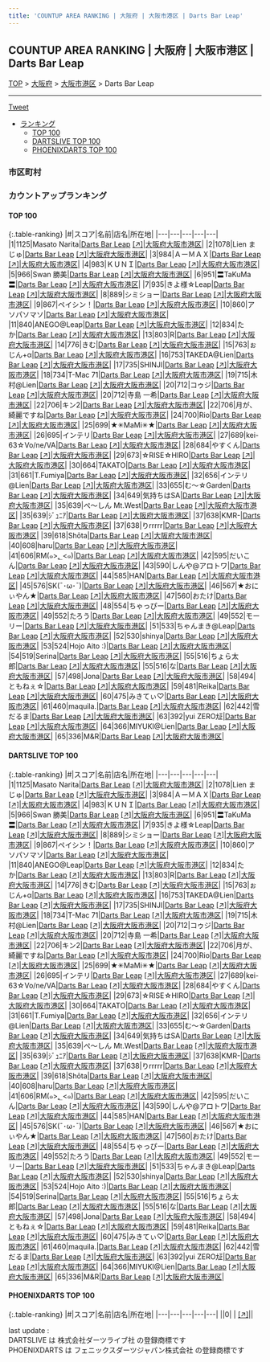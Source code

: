 ```yaml
---
title: 'COUNTUP AREA RANKING | 大阪府 | 大阪市港区 | Darts Bar Leap'
---
```

## COUNTUP AREA RANKING | 大阪府 | 大阪市港区 | Darts Bar Leap

[TOP](/darts/rank/) > [大阪府](/darts/rank/大阪府/) > [大阪市港区](/darts/rank/大阪府/大阪市港区/) > Darts Bar Leap

___

<a href="https://twitter.com/share?ref_src=twsrc%5Etfw" data-text="COUNTUP AREA RANKING | 大阪府大阪市港区Darts Bar Leap" class="twitter-share-button" data-hashtags="DARTSLIVE,PHOENIXDARTS,darts,ダーツ" data-show-count="false">Tweet</a>

* [ランキング](#カウントアップランキング)
    * [TOP 100](#top-100)
    * [DARTSLIVE TOP 100](#dartslive-top-100)
    * [PHOENIXDARTS TOP 100](#phoenixdarts-top-100)

### 市区町村

<ul>

</ul>

### カウントアップランキング

#### TOP 100



{:.table-ranking}
|#|スコア|名前|店名|所在地|
|---|---|---|---|---|
|1|1125|<span class="rank-name-dl">Masato Narita</span>|<a href="/darts/rank/shops/c7ba8493d521df830d9b047a20a7ba1e.html">Darts Bar Leap</a> <a href="https://search.dartslive.com/jp/shop/c7ba8493d521df830d9b047a20a7ba1e">[↗]</a>|<a href="/darts/rank/大阪府/大阪市港区">大阪府大阪市港区</a>|
|2|1078|<span class="rank-name-dl">Lien まじゅ</span>|<a href="/darts/rank/shops/c7ba8493d521df830d9b047a20a7ba1e.html">Darts Bar Leap</a> <a href="https://search.dartslive.com/jp/shop/c7ba8493d521df830d9b047a20a7ba1e">[↗]</a>|<a href="/darts/rank/大阪府/大阪市港区">大阪府大阪市港区</a>|
|3|984|<span class="rank-name-dl">ＡーＭＡＸ</span>|<a href="/darts/rank/shops/c7ba8493d521df830d9b047a20a7ba1e.html">Darts Bar Leap</a> <a href="https://search.dartslive.com/jp/shop/c7ba8493d521df830d9b047a20a7ba1e">[↗]</a>|<a href="/darts/rank/大阪府/大阪市港区">大阪府大阪市港区</a>|
|4|983|<span class="rank-name-dl">ＫＵＮＩ</span>|<a href="/darts/rank/shops/c7ba8493d521df830d9b047a20a7ba1e.html">Darts Bar Leap</a> <a href="https://search.dartslive.com/jp/shop/c7ba8493d521df830d9b047a20a7ba1e">[↗]</a>|<a href="/darts/rank/大阪府/大阪市港区">大阪府大阪市港区</a>|
|5|966|<span class="rank-name-dl">Swan 勝美</span>|<a href="/darts/rank/shops/c7ba8493d521df830d9b047a20a7ba1e.html">Darts Bar Leap</a> <a href="https://search.dartslive.com/jp/shop/c7ba8493d521df830d9b047a20a7ba1e">[↗]</a>|<a href="/darts/rank/大阪府/大阪市港区">大阪府大阪市港区</a>|
|6|951|<span class="rank-name-dl">〓TaKuMa〓</span>|<a href="/darts/rank/shops/c7ba8493d521df830d9b047a20a7ba1e.html">Darts Bar Leap</a> <a href="https://search.dartslive.com/jp/shop/c7ba8493d521df830d9b047a20a7ba1e">[↗]</a>|<a href="/darts/rank/大阪府/大阪市港区">大阪府大阪市港区</a>|
|7|935|<span class="rank-name-dl">きよ様☆Leap</span>|<a href="/darts/rank/shops/c7ba8493d521df830d9b047a20a7ba1e.html">Darts Bar Leap</a> <a href="https://search.dartslive.com/jp/shop/c7ba8493d521df830d9b047a20a7ba1e">[↗]</a>|<a href="/darts/rank/大阪府/大阪市港区">大阪府大阪市港区</a>|
|8|889|<span class="rank-name-dl">シミショー</span>|<a href="/darts/rank/shops/c7ba8493d521df830d9b047a20a7ba1e.html">Darts Bar Leap</a> <a href="https://search.dartslive.com/jp/shop/c7ba8493d521df830d9b047a20a7ba1e">[↗]</a>|<a href="/darts/rank/大阪府/大阪市港区">大阪府大阪市港区</a>|
|9|867|<span class="rank-name-dl">ペイシン！</span>|<a href="/darts/rank/shops/c7ba8493d521df830d9b047a20a7ba1e.html">Darts Bar Leap</a> <a href="https://search.dartslive.com/jp/shop/c7ba8493d521df830d9b047a20a7ba1e">[↗]</a>|<a href="/darts/rank/大阪府/大阪市港区">大阪府大阪市港区</a>|
|10|860|<span class="rank-name-dl">アソパソマソ</span>|<a href="/darts/rank/shops/c7ba8493d521df830d9b047a20a7ba1e.html">Darts Bar Leap</a> <a href="https://search.dartslive.com/jp/shop/c7ba8493d521df830d9b047a20a7ba1e">[↗]</a>|<a href="/darts/rank/大阪府/大阪市港区">大阪府大阪市港区</a>|
|11|840|<span class="rank-name-dl">ANEGO@Leap</span>|<a href="/darts/rank/shops/c7ba8493d521df830d9b047a20a7ba1e.html">Darts Bar Leap</a> <a href="https://search.dartslive.com/jp/shop/c7ba8493d521df830d9b047a20a7ba1e">[↗]</a>|<a href="/darts/rank/大阪府/大阪市港区">大阪府大阪市港区</a>|
|12|834|<span class="rank-name-dl">たか</span>|<a href="/darts/rank/shops/c7ba8493d521df830d9b047a20a7ba1e.html">Darts Bar Leap</a> <a href="https://search.dartslive.com/jp/shop/c7ba8493d521df830d9b047a20a7ba1e">[↗]</a>|<a href="/darts/rank/大阪府/大阪市港区">大阪府大阪市港区</a>|
|13|803|<span class="rank-name-dl">R</span>|<a href="/darts/rank/shops/c7ba8493d521df830d9b047a20a7ba1e.html">Darts Bar Leap</a> <a href="https://search.dartslive.com/jp/shop/c7ba8493d521df830d9b047a20a7ba1e">[↗]</a>|<a href="/darts/rank/大阪府/大阪市港区">大阪府大阪市港区</a>|
|14|776|<span class="rank-name-dl">きむ</span>|<a href="/darts/rank/shops/c7ba8493d521df830d9b047a20a7ba1e.html">Darts Bar Leap</a> <a href="https://search.dartslive.com/jp/shop/c7ba8493d521df830d9b047a20a7ba1e">[↗]</a>|<a href="/darts/rank/大阪府/大阪市港区">大阪府大阪市港区</a>|
|15|763|<span class="rank-name-dl">ぉじん+α</span>|<a href="/darts/rank/shops/c7ba8493d521df830d9b047a20a7ba1e.html">Darts Bar Leap</a> <a href="https://search.dartslive.com/jp/shop/c7ba8493d521df830d9b047a20a7ba1e">[↗]</a>|<a href="/darts/rank/大阪府/大阪市港区">大阪府大阪市港区</a>|
|16|753|<span class="rank-name-dl">TAKEDA@Lien</span>|<a href="/darts/rank/shops/c7ba8493d521df830d9b047a20a7ba1e.html">Darts Bar Leap</a> <a href="https://search.dartslive.com/jp/shop/c7ba8493d521df830d9b047a20a7ba1e">[↗]</a>|<a href="/darts/rank/大阪府/大阪市港区">大阪府大阪市港区</a>|
|17|735|<span class="rank-name-dl">SHINJI</span>|<a href="/darts/rank/shops/c7ba8493d521df830d9b047a20a7ba1e.html">Darts Bar Leap</a> <a href="https://search.dartslive.com/jp/shop/c7ba8493d521df830d9b047a20a7ba1e">[↗]</a>|<a href="/darts/rank/大阪府/大阪市港区">大阪府大阪市港区</a>|
|18|734|<span class="rank-name-dl">T-Mac 71</span>|<a href="/darts/rank/shops/c7ba8493d521df830d9b047a20a7ba1e.html">Darts Bar Leap</a> <a href="https://search.dartslive.com/jp/shop/c7ba8493d521df830d9b047a20a7ba1e">[↗]</a>|<a href="/darts/rank/大阪府/大阪市港区">大阪府大阪市港区</a>|
|19|715|<span class="rank-name-dl">木村@Lien</span>|<a href="/darts/rank/shops/c7ba8493d521df830d9b047a20a7ba1e.html">Darts Bar Leap</a> <a href="https://search.dartslive.com/jp/shop/c7ba8493d521df830d9b047a20a7ba1e">[↗]</a>|<a href="/darts/rank/大阪府/大阪市港区">大阪府大阪市港区</a>|
|20|712|<span class="rank-name-dl">コゥジ</span>|<a href="/darts/rank/shops/c7ba8493d521df830d9b047a20a7ba1e.html">Darts Bar Leap</a> <a href="https://search.dartslive.com/jp/shop/c7ba8493d521df830d9b047a20a7ba1e">[↗]</a>|<a href="/darts/rank/大阪府/大阪市港区">大阪府大阪市港区</a>|
|20|712|<span class="rank-name-dl">寺島 一希</span>|<a href="/darts/rank/shops/c7ba8493d521df830d9b047a20a7ba1e.html">Darts Bar Leap</a> <a href="https://search.dartslive.com/jp/shop/c7ba8493d521df830d9b047a20a7ba1e">[↗]</a>|<a href="/darts/rank/大阪府/大阪市港区">大阪府大阪市港区</a>|
|22|706|<span class="rank-name-dl">キン2</span>|<a href="/darts/rank/shops/c7ba8493d521df830d9b047a20a7ba1e.html">Darts Bar Leap</a> <a href="https://search.dartslive.com/jp/shop/c7ba8493d521df830d9b047a20a7ba1e">[↗]</a>|<a href="/darts/rank/大阪府/大阪市港区">大阪府大阪市港区</a>|
|22|706|<span class="rank-name-dl">月が、綺麗ですね</span>|<a href="/darts/rank/shops/c7ba8493d521df830d9b047a20a7ba1e.html">Darts Bar Leap</a> <a href="https://search.dartslive.com/jp/shop/c7ba8493d521df830d9b047a20a7ba1e">[↗]</a>|<a href="/darts/rank/大阪府/大阪市港区">大阪府大阪市港区</a>|
|24|700|<span class="rank-name-dl">Rio</span>|<a href="/darts/rank/shops/c7ba8493d521df830d9b047a20a7ba1e.html">Darts Bar Leap</a> <a href="https://search.dartslive.com/jp/shop/c7ba8493d521df830d9b047a20a7ba1e">[↗]</a>|<a href="/darts/rank/大阪府/大阪市港区">大阪府大阪市港区</a>|
|25|699|<span class="rank-name-dl">★✳︎MaMi✳︎★</span>|<a href="/darts/rank/shops/c7ba8493d521df830d9b047a20a7ba1e.html">Darts Bar Leap</a> <a href="https://search.dartslive.com/jp/shop/c7ba8493d521df830d9b047a20a7ba1e">[↗]</a>|<a href="/darts/rank/大阪府/大阪市港区">大阪府大阪市港区</a>|
|26|695|<span class="rank-name-dl">インテリ</span>|<a href="/darts/rank/shops/c7ba8493d521df830d9b047a20a7ba1e.html">Darts Bar Leap</a> <a href="https://search.dartslive.com/jp/shop/c7ba8493d521df830d9b047a20a7ba1e">[↗]</a>|<a href="/darts/rank/大阪府/大阪市港区">大阪府大阪市港区</a>|
|27|689|<span class="rank-name-dl">kei-63☆Vo/ne/VA</span>|<a href="/darts/rank/shops/c7ba8493d521df830d9b047a20a7ba1e.html">Darts Bar Leap</a> <a href="https://search.dartslive.com/jp/shop/c7ba8493d521df830d9b047a20a7ba1e">[↗]</a>|<a href="/darts/rank/大阪府/大阪市港区">大阪府大阪市港区</a>|
|28|684|<span class="rank-name-dl">やすくん</span>|<a href="/darts/rank/shops/c7ba8493d521df830d9b047a20a7ba1e.html">Darts Bar Leap</a> <a href="https://search.dartslive.com/jp/shop/c7ba8493d521df830d9b047a20a7ba1e">[↗]</a>|<a href="/darts/rank/大阪府/大阪市港区">大阪府大阪市港区</a>|
|29|673|<span class="rank-name-dl">☆RISE☆HIRO</span>|<a href="/darts/rank/shops/c7ba8493d521df830d9b047a20a7ba1e.html">Darts Bar Leap</a> <a href="https://search.dartslive.com/jp/shop/c7ba8493d521df830d9b047a20a7ba1e">[↗]</a>|<a href="/darts/rank/大阪府/大阪市港区">大阪府大阪市港区</a>|
|30|664|<span class="rank-name-dl">TAKATO</span>|<a href="/darts/rank/shops/c7ba8493d521df830d9b047a20a7ba1e.html">Darts Bar Leap</a> <a href="https://search.dartslive.com/jp/shop/c7ba8493d521df830d9b047a20a7ba1e">[↗]</a>|<a href="/darts/rank/大阪府/大阪市港区">大阪府大阪市港区</a>|
|31|661|<span class="rank-name-dl">T.Fumiya</span>|<a href="/darts/rank/shops/c7ba8493d521df830d9b047a20a7ba1e.html">Darts Bar Leap</a> <a href="https://search.dartslive.com/jp/shop/c7ba8493d521df830d9b047a20a7ba1e">[↗]</a>|<a href="/darts/rank/大阪府/大阪市港区">大阪府大阪市港区</a>|
|32|656|<span class="rank-name-dl">インテリ@Lien</span>|<a href="/darts/rank/shops/c7ba8493d521df830d9b047a20a7ba1e.html">Darts Bar Leap</a> <a href="https://search.dartslive.com/jp/shop/c7ba8493d521df830d9b047a20a7ba1e">[↗]</a>|<a href="/darts/rank/大阪府/大阪市港区">大阪府大阪市港区</a>|
|33|655|<span class="rank-name-dl">む〜☆Garden</span>|<a href="/darts/rank/shops/c7ba8493d521df830d9b047a20a7ba1e.html">Darts Bar Leap</a> <a href="https://search.dartslive.com/jp/shop/c7ba8493d521df830d9b047a20a7ba1e">[↗]</a>|<a href="/darts/rank/大阪府/大阪市港区">大阪府大阪市港区</a>|
|34|649|<span class="rank-name-dl">気持ちはSA</span>|<a href="/darts/rank/shops/c7ba8493d521df830d9b047a20a7ba1e.html">Darts Bar Leap</a> <a href="https://search.dartslive.com/jp/shop/c7ba8493d521df830d9b047a20a7ba1e">[↗]</a>|<a href="/darts/rank/大阪府/大阪市港区">大阪府大阪市港区</a>|
|35|639|<span class="rank-name-dl">ぺ～しん Mt.West</span>|<a href="/darts/rank/shops/c7ba8493d521df830d9b047a20a7ba1e.html">Darts Bar Leap</a> <a href="https://search.dartslive.com/jp/shop/c7ba8493d521df830d9b047a20a7ba1e">[↗]</a>|<a href="/darts/rank/大阪府/大阪市港区">大阪府大阪市港区</a>|
|35|639|<span class="rank-name-dl">ｼﾞｭﾆｱ</span>|<a href="/darts/rank/shops/c7ba8493d521df830d9b047a20a7ba1e.html">Darts Bar Leap</a> <a href="https://search.dartslive.com/jp/shop/c7ba8493d521df830d9b047a20a7ba1e">[↗]</a>|<a href="/darts/rank/大阪府/大阪市港区">大阪府大阪市港区</a>|
|37|638|<span class="rank-name-dl">KMR-</span>|<a href="/darts/rank/shops/c7ba8493d521df830d9b047a20a7ba1e.html">Darts Bar Leap</a> <a href="https://search.dartslive.com/jp/shop/c7ba8493d521df830d9b047a20a7ba1e">[↗]</a>|<a href="/darts/rank/大阪府/大阪市港区">大阪府大阪市港区</a>|
|37|638|<span class="rank-name-dl">りrrrrr</span>|<a href="/darts/rank/shops/c7ba8493d521df830d9b047a20a7ba1e.html">Darts Bar Leap</a> <a href="https://search.dartslive.com/jp/shop/c7ba8493d521df830d9b047a20a7ba1e">[↗]</a>|<a href="/darts/rank/大阪府/大阪市港区">大阪府大阪市港区</a>|
|39|618|<span class="rank-name-dl">Shōta</span>|<a href="/darts/rank/shops/c7ba8493d521df830d9b047a20a7ba1e.html">Darts Bar Leap</a> <a href="https://search.dartslive.com/jp/shop/c7ba8493d521df830d9b047a20a7ba1e">[↗]</a>|<a href="/darts/rank/大阪府/大阪市港区">大阪府大阪市港区</a>|
|40|608|<span class="rank-name-dl">haru</span>|<a href="/darts/rank/shops/c7ba8493d521df830d9b047a20a7ba1e.html">Darts Bar Leap</a> <a href="https://search.dartslive.com/jp/shop/c7ba8493d521df830d9b047a20a7ba1e">[↗]</a>|<a href="/darts/rank/大阪府/大阪市港区">大阪府大阪市港区</a>|
|41|606|<span class="rank-name-dl">RM(๑&gt;؂&lt;๑)</span>|<a href="/darts/rank/shops/c7ba8493d521df830d9b047a20a7ba1e.html">Darts Bar Leap</a> <a href="https://search.dartslive.com/jp/shop/c7ba8493d521df830d9b047a20a7ba1e">[↗]</a>|<a href="/darts/rank/大阪府/大阪市港区">大阪府大阪市港区</a>|
|42|595|<span class="rank-name-dl">だいこん</span>|<a href="/darts/rank/shops/c7ba8493d521df830d9b047a20a7ba1e.html">Darts Bar Leap</a> <a href="https://search.dartslive.com/jp/shop/c7ba8493d521df830d9b047a20a7ba1e">[↗]</a>|<a href="/darts/rank/大阪府/大阪市港区">大阪府大阪市港区</a>|
|43|590|<span class="rank-name-dl">しんや@アロトワ</span>|<a href="/darts/rank/shops/c7ba8493d521df830d9b047a20a7ba1e.html">Darts Bar Leap</a> <a href="https://search.dartslive.com/jp/shop/c7ba8493d521df830d9b047a20a7ba1e">[↗]</a>|<a href="/darts/rank/大阪府/大阪市港区">大阪府大阪市港区</a>|
|44|585|<span class="rank-name-dl">HAN</span>|<a href="/darts/rank/shops/c7ba8493d521df830d9b047a20a7ba1e.html">Darts Bar Leap</a> <a href="https://search.dartslive.com/jp/shop/c7ba8493d521df830d9b047a20a7ba1e">[↗]</a>|<a href="/darts/rank/大阪府/大阪市港区">大阪府大阪市港区</a>|
|45|576|<span class="rank-name-dl">SK(¯･ω･¯)</span>|<a href="/darts/rank/shops/c7ba8493d521df830d9b047a20a7ba1e.html">Darts Bar Leap</a> <a href="https://search.dartslive.com/jp/shop/c7ba8493d521df830d9b047a20a7ba1e">[↗]</a>|<a href="/darts/rank/大阪府/大阪市港区">大阪府大阪市港区</a>|
|46|567|<span class="rank-name-dl">★おにぃやん★</span>|<a href="/darts/rank/shops/c7ba8493d521df830d9b047a20a7ba1e.html">Darts Bar Leap</a> <a href="https://search.dartslive.com/jp/shop/c7ba8493d521df830d9b047a20a7ba1e">[↗]</a>|<a href="/darts/rank/大阪府/大阪市港区">大阪府大阪市港区</a>|
|47|560|<span class="rank-name-dl">おたけ</span>|<a href="/darts/rank/shops/c7ba8493d521df830d9b047a20a7ba1e.html">Darts Bar Leap</a> <a href="https://search.dartslive.com/jp/shop/c7ba8493d521df830d9b047a20a7ba1e">[↗]</a>|<a href="/darts/rank/大阪府/大阪市港区">大阪府大阪市港区</a>|
|48|554|<span class="rank-name-dl">ちゃっぴー</span>|<a href="/darts/rank/shops/c7ba8493d521df830d9b047a20a7ba1e.html">Darts Bar Leap</a> <a href="https://search.dartslive.com/jp/shop/c7ba8493d521df830d9b047a20a7ba1e">[↗]</a>|<a href="/darts/rank/大阪府/大阪市港区">大阪府大阪市港区</a>|
|49|552|<span class="rank-name-dl">たろう</span>|<a href="/darts/rank/shops/c7ba8493d521df830d9b047a20a7ba1e.html">Darts Bar Leap</a> <a href="https://search.dartslive.com/jp/shop/c7ba8493d521df830d9b047a20a7ba1e">[↗]</a>|<a href="/darts/rank/大阪府/大阪市港区">大阪府大阪市港区</a>|
|49|552|<span class="rank-name-dl">モーリー</span>|<a href="/darts/rank/shops/c7ba8493d521df830d9b047a20a7ba1e.html">Darts Bar Leap</a> <a href="https://search.dartslive.com/jp/shop/c7ba8493d521df830d9b047a20a7ba1e">[↗]</a>|<a href="/darts/rank/大阪府/大阪市港区">大阪府大阪市港区</a>|
|51|533|<span class="rank-name-dl">ちゃんまき@Leap</span>|<a href="/darts/rank/shops/c7ba8493d521df830d9b047a20a7ba1e.html">Darts Bar Leap</a> <a href="https://search.dartslive.com/jp/shop/c7ba8493d521df830d9b047a20a7ba1e">[↗]</a>|<a href="/darts/rank/大阪府/大阪市港区">大阪府大阪市港区</a>|
|52|530|<span class="rank-name-dl">shinya</span>|<a href="/darts/rank/shops/c7ba8493d521df830d9b047a20a7ba1e.html">Darts Bar Leap</a> <a href="https://search.dartslive.com/jp/shop/c7ba8493d521df830d9b047a20a7ba1e">[↗]</a>|<a href="/darts/rank/大阪府/大阪市港区">大阪府大阪市港区</a>|
|53|524|<span class="rank-name-dl">Hojo Aito :)</span>|<a href="/darts/rank/shops/c7ba8493d521df830d9b047a20a7ba1e.html">Darts Bar Leap</a> <a href="https://search.dartslive.com/jp/shop/c7ba8493d521df830d9b047a20a7ba1e">[↗]</a>|<a href="/darts/rank/大阪府/大阪市港区">大阪府大阪市港区</a>|
|54|519|<span class="rank-name-dl">Serina</span>|<a href="/darts/rank/shops/c7ba8493d521df830d9b047a20a7ba1e.html">Darts Bar Leap</a> <a href="https://search.dartslive.com/jp/shop/c7ba8493d521df830d9b047a20a7ba1e">[↗]</a>|<a href="/darts/rank/大阪府/大阪市港区">大阪府大阪市港区</a>|
|55|516|<span class="rank-name-dl">ちょら太郎</span>|<a href="/darts/rank/shops/c7ba8493d521df830d9b047a20a7ba1e.html">Darts Bar Leap</a> <a href="https://search.dartslive.com/jp/shop/c7ba8493d521df830d9b047a20a7ba1e">[↗]</a>|<a href="/darts/rank/大阪府/大阪市港区">大阪府大阪市港区</a>|
|55|516|<span class="rank-name-dl">な</span>|<a href="/darts/rank/shops/c7ba8493d521df830d9b047a20a7ba1e.html">Darts Bar Leap</a> <a href="https://search.dartslive.com/jp/shop/c7ba8493d521df830d9b047a20a7ba1e">[↗]</a>|<a href="/darts/rank/大阪府/大阪市港区">大阪府大阪市港区</a>|
|57|498|<span class="rank-name-dl">Jona</span>|<a href="/darts/rank/shops/c7ba8493d521df830d9b047a20a7ba1e.html">Darts Bar Leap</a> <a href="https://search.dartslive.com/jp/shop/c7ba8493d521df830d9b047a20a7ba1e">[↗]</a>|<a href="/darts/rank/大阪府/大阪市港区">大阪府大阪市港区</a>|
|58|494|<span class="rank-name-dl">ともねぇ☆</span>|<a href="/darts/rank/shops/c7ba8493d521df830d9b047a20a7ba1e.html">Darts Bar Leap</a> <a href="https://search.dartslive.com/jp/shop/c7ba8493d521df830d9b047a20a7ba1e">[↗]</a>|<a href="/darts/rank/大阪府/大阪市港区">大阪府大阪市港区</a>|
|59|481|<span class="rank-name-dl">Reika</span>|<a href="/darts/rank/shops/c7ba8493d521df830d9b047a20a7ba1e.html">Darts Bar Leap</a> <a href="https://search.dartslive.com/jp/shop/c7ba8493d521df830d9b047a20a7ba1e">[↗]</a>|<a href="/darts/rank/大阪府/大阪市港区">大阪府大阪市港区</a>|
|60|475|<span class="rank-name-dl">みきてぃ♡</span>|<a href="/darts/rank/shops/c7ba8493d521df830d9b047a20a7ba1e.html">Darts Bar Leap</a> <a href="https://search.dartslive.com/jp/shop/c7ba8493d521df830d9b047a20a7ba1e">[↗]</a>|<a href="/darts/rank/大阪府/大阪市港区">大阪府大阪市港区</a>|
|61|460|<span class="rank-name-dl">maquila.</span>|<a href="/darts/rank/shops/c7ba8493d521df830d9b047a20a7ba1e.html">Darts Bar Leap</a> <a href="https://search.dartslive.com/jp/shop/c7ba8493d521df830d9b047a20a7ba1e">[↗]</a>|<a href="/darts/rank/大阪府/大阪市港区">大阪府大阪市港区</a>|
|62|442|<span class="rank-name-dl">雪だるま</span>|<a href="/darts/rank/shops/c7ba8493d521df830d9b047a20a7ba1e.html">Darts Bar Leap</a> <a href="https://search.dartslive.com/jp/shop/c7ba8493d521df830d9b047a20a7ba1e">[↗]</a>|<a href="/darts/rank/大阪府/大阪市港区">大阪府大阪市港区</a>|
|63|392|<span class="rank-name-dl">yui ZERO㍽</span>|<a href="/darts/rank/shops/c7ba8493d521df830d9b047a20a7ba1e.html">Darts Bar Leap</a> <a href="https://search.dartslive.com/jp/shop/c7ba8493d521df830d9b047a20a7ba1e">[↗]</a>|<a href="/darts/rank/大阪府/大阪市港区">大阪府大阪市港区</a>|
|64|366|<span class="rank-name-dl">MIYUKI@Lien</span>|<a href="/darts/rank/shops/c7ba8493d521df830d9b047a20a7ba1e.html">Darts Bar Leap</a> <a href="https://search.dartslive.com/jp/shop/c7ba8493d521df830d9b047a20a7ba1e">[↗]</a>|<a href="/darts/rank/大阪府/大阪市港区">大阪府大阪市港区</a>|
|65|336|<span class="rank-name-dl">M&amp;R</span>|<a href="/darts/rank/shops/c7ba8493d521df830d9b047a20a7ba1e.html">Darts Bar Leap</a> <a href="https://search.dartslive.com/jp/shop/c7ba8493d521df830d9b047a20a7ba1e">[↗]</a>|<a href="/darts/rank/大阪府/大阪市港区">大阪府大阪市港区</a>|


#### DARTSLIVE TOP 100



{:.table-ranking}
|#|スコア|名前|店名|所在地|
|---|---|---|---|---|
|1|1125|<span class="rank-name-dl">Masato Narita</span>|<a href="/darts/rank/shops/c7ba8493d521df830d9b047a20a7ba1e.html">Darts Bar Leap</a> <a href="https://search.dartslive.com/jp/shop/c7ba8493d521df830d9b047a20a7ba1e">[↗]</a>|<a href="/darts/rank/大阪府/大阪市港区">大阪府大阪市港区</a>|
|2|1078|<span class="rank-name-dl">Lien まじゅ</span>|<a href="/darts/rank/shops/c7ba8493d521df830d9b047a20a7ba1e.html">Darts Bar Leap</a> <a href="https://search.dartslive.com/jp/shop/c7ba8493d521df830d9b047a20a7ba1e">[↗]</a>|<a href="/darts/rank/大阪府/大阪市港区">大阪府大阪市港区</a>|
|3|984|<span class="rank-name-dl">ＡーＭＡＸ</span>|<a href="/darts/rank/shops/c7ba8493d521df830d9b047a20a7ba1e.html">Darts Bar Leap</a> <a href="https://search.dartslive.com/jp/shop/c7ba8493d521df830d9b047a20a7ba1e">[↗]</a>|<a href="/darts/rank/大阪府/大阪市港区">大阪府大阪市港区</a>|
|4|983|<span class="rank-name-dl">ＫＵＮＩ</span>|<a href="/darts/rank/shops/c7ba8493d521df830d9b047a20a7ba1e.html">Darts Bar Leap</a> <a href="https://search.dartslive.com/jp/shop/c7ba8493d521df830d9b047a20a7ba1e">[↗]</a>|<a href="/darts/rank/大阪府/大阪市港区">大阪府大阪市港区</a>|
|5|966|<span class="rank-name-dl">Swan 勝美</span>|<a href="/darts/rank/shops/c7ba8493d521df830d9b047a20a7ba1e.html">Darts Bar Leap</a> <a href="https://search.dartslive.com/jp/shop/c7ba8493d521df830d9b047a20a7ba1e">[↗]</a>|<a href="/darts/rank/大阪府/大阪市港区">大阪府大阪市港区</a>|
|6|951|<span class="rank-name-dl">〓TaKuMa〓</span>|<a href="/darts/rank/shops/c7ba8493d521df830d9b047a20a7ba1e.html">Darts Bar Leap</a> <a href="https://search.dartslive.com/jp/shop/c7ba8493d521df830d9b047a20a7ba1e">[↗]</a>|<a href="/darts/rank/大阪府/大阪市港区">大阪府大阪市港区</a>|
|7|935|<span class="rank-name-dl">きよ様☆Leap</span>|<a href="/darts/rank/shops/c7ba8493d521df830d9b047a20a7ba1e.html">Darts Bar Leap</a> <a href="https://search.dartslive.com/jp/shop/c7ba8493d521df830d9b047a20a7ba1e">[↗]</a>|<a href="/darts/rank/大阪府/大阪市港区">大阪府大阪市港区</a>|
|8|889|<span class="rank-name-dl">シミショー</span>|<a href="/darts/rank/shops/c7ba8493d521df830d9b047a20a7ba1e.html">Darts Bar Leap</a> <a href="https://search.dartslive.com/jp/shop/c7ba8493d521df830d9b047a20a7ba1e">[↗]</a>|<a href="/darts/rank/大阪府/大阪市港区">大阪府大阪市港区</a>|
|9|867|<span class="rank-name-dl">ペイシン！</span>|<a href="/darts/rank/shops/c7ba8493d521df830d9b047a20a7ba1e.html">Darts Bar Leap</a> <a href="https://search.dartslive.com/jp/shop/c7ba8493d521df830d9b047a20a7ba1e">[↗]</a>|<a href="/darts/rank/大阪府/大阪市港区">大阪府大阪市港区</a>|
|10|860|<span class="rank-name-dl">アソパソマソ</span>|<a href="/darts/rank/shops/c7ba8493d521df830d9b047a20a7ba1e.html">Darts Bar Leap</a> <a href="https://search.dartslive.com/jp/shop/c7ba8493d521df830d9b047a20a7ba1e">[↗]</a>|<a href="/darts/rank/大阪府/大阪市港区">大阪府大阪市港区</a>|
|11|840|<span class="rank-name-dl">ANEGO@Leap</span>|<a href="/darts/rank/shops/c7ba8493d521df830d9b047a20a7ba1e.html">Darts Bar Leap</a> <a href="https://search.dartslive.com/jp/shop/c7ba8493d521df830d9b047a20a7ba1e">[↗]</a>|<a href="/darts/rank/大阪府/大阪市港区">大阪府大阪市港区</a>|
|12|834|<span class="rank-name-dl">たか</span>|<a href="/darts/rank/shops/c7ba8493d521df830d9b047a20a7ba1e.html">Darts Bar Leap</a> <a href="https://search.dartslive.com/jp/shop/c7ba8493d521df830d9b047a20a7ba1e">[↗]</a>|<a href="/darts/rank/大阪府/大阪市港区">大阪府大阪市港区</a>|
|13|803|<span class="rank-name-dl">R</span>|<a href="/darts/rank/shops/c7ba8493d521df830d9b047a20a7ba1e.html">Darts Bar Leap</a> <a href="https://search.dartslive.com/jp/shop/c7ba8493d521df830d9b047a20a7ba1e">[↗]</a>|<a href="/darts/rank/大阪府/大阪市港区">大阪府大阪市港区</a>|
|14|776|<span class="rank-name-dl">きむ</span>|<a href="/darts/rank/shops/c7ba8493d521df830d9b047a20a7ba1e.html">Darts Bar Leap</a> <a href="https://search.dartslive.com/jp/shop/c7ba8493d521df830d9b047a20a7ba1e">[↗]</a>|<a href="/darts/rank/大阪府/大阪市港区">大阪府大阪市港区</a>|
|15|763|<span class="rank-name-dl">ぉじん+α</span>|<a href="/darts/rank/shops/c7ba8493d521df830d9b047a20a7ba1e.html">Darts Bar Leap</a> <a href="https://search.dartslive.com/jp/shop/c7ba8493d521df830d9b047a20a7ba1e">[↗]</a>|<a href="/darts/rank/大阪府/大阪市港区">大阪府大阪市港区</a>|
|16|753|<span class="rank-name-dl">TAKEDA@Lien</span>|<a href="/darts/rank/shops/c7ba8493d521df830d9b047a20a7ba1e.html">Darts Bar Leap</a> <a href="https://search.dartslive.com/jp/shop/c7ba8493d521df830d9b047a20a7ba1e">[↗]</a>|<a href="/darts/rank/大阪府/大阪市港区">大阪府大阪市港区</a>|
|17|735|<span class="rank-name-dl">SHINJI</span>|<a href="/darts/rank/shops/c7ba8493d521df830d9b047a20a7ba1e.html">Darts Bar Leap</a> <a href="https://search.dartslive.com/jp/shop/c7ba8493d521df830d9b047a20a7ba1e">[↗]</a>|<a href="/darts/rank/大阪府/大阪市港区">大阪府大阪市港区</a>|
|18|734|<span class="rank-name-dl">T-Mac 71</span>|<a href="/darts/rank/shops/c7ba8493d521df830d9b047a20a7ba1e.html">Darts Bar Leap</a> <a href="https://search.dartslive.com/jp/shop/c7ba8493d521df830d9b047a20a7ba1e">[↗]</a>|<a href="/darts/rank/大阪府/大阪市港区">大阪府大阪市港区</a>|
|19|715|<span class="rank-name-dl">木村@Lien</span>|<a href="/darts/rank/shops/c7ba8493d521df830d9b047a20a7ba1e.html">Darts Bar Leap</a> <a href="https://search.dartslive.com/jp/shop/c7ba8493d521df830d9b047a20a7ba1e">[↗]</a>|<a href="/darts/rank/大阪府/大阪市港区">大阪府大阪市港区</a>|
|20|712|<span class="rank-name-dl">コゥジ</span>|<a href="/darts/rank/shops/c7ba8493d521df830d9b047a20a7ba1e.html">Darts Bar Leap</a> <a href="https://search.dartslive.com/jp/shop/c7ba8493d521df830d9b047a20a7ba1e">[↗]</a>|<a href="/darts/rank/大阪府/大阪市港区">大阪府大阪市港区</a>|
|20|712|<span class="rank-name-dl">寺島 一希</span>|<a href="/darts/rank/shops/c7ba8493d521df830d9b047a20a7ba1e.html">Darts Bar Leap</a> <a href="https://search.dartslive.com/jp/shop/c7ba8493d521df830d9b047a20a7ba1e">[↗]</a>|<a href="/darts/rank/大阪府/大阪市港区">大阪府大阪市港区</a>|
|22|706|<span class="rank-name-dl">キン2</span>|<a href="/darts/rank/shops/c7ba8493d521df830d9b047a20a7ba1e.html">Darts Bar Leap</a> <a href="https://search.dartslive.com/jp/shop/c7ba8493d521df830d9b047a20a7ba1e">[↗]</a>|<a href="/darts/rank/大阪府/大阪市港区">大阪府大阪市港区</a>|
|22|706|<span class="rank-name-dl">月が、綺麗ですね</span>|<a href="/darts/rank/shops/c7ba8493d521df830d9b047a20a7ba1e.html">Darts Bar Leap</a> <a href="https://search.dartslive.com/jp/shop/c7ba8493d521df830d9b047a20a7ba1e">[↗]</a>|<a href="/darts/rank/大阪府/大阪市港区">大阪府大阪市港区</a>|
|24|700|<span class="rank-name-dl">Rio</span>|<a href="/darts/rank/shops/c7ba8493d521df830d9b047a20a7ba1e.html">Darts Bar Leap</a> <a href="https://search.dartslive.com/jp/shop/c7ba8493d521df830d9b047a20a7ba1e">[↗]</a>|<a href="/darts/rank/大阪府/大阪市港区">大阪府大阪市港区</a>|
|25|699|<span class="rank-name-dl">★✳︎MaMi✳︎★</span>|<a href="/darts/rank/shops/c7ba8493d521df830d9b047a20a7ba1e.html">Darts Bar Leap</a> <a href="https://search.dartslive.com/jp/shop/c7ba8493d521df830d9b047a20a7ba1e">[↗]</a>|<a href="/darts/rank/大阪府/大阪市港区">大阪府大阪市港区</a>|
|26|695|<span class="rank-name-dl">インテリ</span>|<a href="/darts/rank/shops/c7ba8493d521df830d9b047a20a7ba1e.html">Darts Bar Leap</a> <a href="https://search.dartslive.com/jp/shop/c7ba8493d521df830d9b047a20a7ba1e">[↗]</a>|<a href="/darts/rank/大阪府/大阪市港区">大阪府大阪市港区</a>|
|27|689|<span class="rank-name-dl">kei-63☆Vo/ne/VA</span>|<a href="/darts/rank/shops/c7ba8493d521df830d9b047a20a7ba1e.html">Darts Bar Leap</a> <a href="https://search.dartslive.com/jp/shop/c7ba8493d521df830d9b047a20a7ba1e">[↗]</a>|<a href="/darts/rank/大阪府/大阪市港区">大阪府大阪市港区</a>|
|28|684|<span class="rank-name-dl">やすくん</span>|<a href="/darts/rank/shops/c7ba8493d521df830d9b047a20a7ba1e.html">Darts Bar Leap</a> <a href="https://search.dartslive.com/jp/shop/c7ba8493d521df830d9b047a20a7ba1e">[↗]</a>|<a href="/darts/rank/大阪府/大阪市港区">大阪府大阪市港区</a>|
|29|673|<span class="rank-name-dl">☆RISE☆HIRO</span>|<a href="/darts/rank/shops/c7ba8493d521df830d9b047a20a7ba1e.html">Darts Bar Leap</a> <a href="https://search.dartslive.com/jp/shop/c7ba8493d521df830d9b047a20a7ba1e">[↗]</a>|<a href="/darts/rank/大阪府/大阪市港区">大阪府大阪市港区</a>|
|30|664|<span class="rank-name-dl">TAKATO</span>|<a href="/darts/rank/shops/c7ba8493d521df830d9b047a20a7ba1e.html">Darts Bar Leap</a> <a href="https://search.dartslive.com/jp/shop/c7ba8493d521df830d9b047a20a7ba1e">[↗]</a>|<a href="/darts/rank/大阪府/大阪市港区">大阪府大阪市港区</a>|
|31|661|<span class="rank-name-dl">T.Fumiya</span>|<a href="/darts/rank/shops/c7ba8493d521df830d9b047a20a7ba1e.html">Darts Bar Leap</a> <a href="https://search.dartslive.com/jp/shop/c7ba8493d521df830d9b047a20a7ba1e">[↗]</a>|<a href="/darts/rank/大阪府/大阪市港区">大阪府大阪市港区</a>|
|32|656|<span class="rank-name-dl">インテリ@Lien</span>|<a href="/darts/rank/shops/c7ba8493d521df830d9b047a20a7ba1e.html">Darts Bar Leap</a> <a href="https://search.dartslive.com/jp/shop/c7ba8493d521df830d9b047a20a7ba1e">[↗]</a>|<a href="/darts/rank/大阪府/大阪市港区">大阪府大阪市港区</a>|
|33|655|<span class="rank-name-dl">む〜☆Garden</span>|<a href="/darts/rank/shops/c7ba8493d521df830d9b047a20a7ba1e.html">Darts Bar Leap</a> <a href="https://search.dartslive.com/jp/shop/c7ba8493d521df830d9b047a20a7ba1e">[↗]</a>|<a href="/darts/rank/大阪府/大阪市港区">大阪府大阪市港区</a>|
|34|649|<span class="rank-name-dl">気持ちはSA</span>|<a href="/darts/rank/shops/c7ba8493d521df830d9b047a20a7ba1e.html">Darts Bar Leap</a> <a href="https://search.dartslive.com/jp/shop/c7ba8493d521df830d9b047a20a7ba1e">[↗]</a>|<a href="/darts/rank/大阪府/大阪市港区">大阪府大阪市港区</a>|
|35|639|<span class="rank-name-dl">ぺ～しん Mt.West</span>|<a href="/darts/rank/shops/c7ba8493d521df830d9b047a20a7ba1e.html">Darts Bar Leap</a> <a href="https://search.dartslive.com/jp/shop/c7ba8493d521df830d9b047a20a7ba1e">[↗]</a>|<a href="/darts/rank/大阪府/大阪市港区">大阪府大阪市港区</a>|
|35|639|<span class="rank-name-dl">ｼﾞｭﾆｱ</span>|<a href="/darts/rank/shops/c7ba8493d521df830d9b047a20a7ba1e.html">Darts Bar Leap</a> <a href="https://search.dartslive.com/jp/shop/c7ba8493d521df830d9b047a20a7ba1e">[↗]</a>|<a href="/darts/rank/大阪府/大阪市港区">大阪府大阪市港区</a>|
|37|638|<span class="rank-name-dl">KMR-</span>|<a href="/darts/rank/shops/c7ba8493d521df830d9b047a20a7ba1e.html">Darts Bar Leap</a> <a href="https://search.dartslive.com/jp/shop/c7ba8493d521df830d9b047a20a7ba1e">[↗]</a>|<a href="/darts/rank/大阪府/大阪市港区">大阪府大阪市港区</a>|
|37|638|<span class="rank-name-dl">りrrrrr</span>|<a href="/darts/rank/shops/c7ba8493d521df830d9b047a20a7ba1e.html">Darts Bar Leap</a> <a href="https://search.dartslive.com/jp/shop/c7ba8493d521df830d9b047a20a7ba1e">[↗]</a>|<a href="/darts/rank/大阪府/大阪市港区">大阪府大阪市港区</a>|
|39|618|<span class="rank-name-dl">Shōta</span>|<a href="/darts/rank/shops/c7ba8493d521df830d9b047a20a7ba1e.html">Darts Bar Leap</a> <a href="https://search.dartslive.com/jp/shop/c7ba8493d521df830d9b047a20a7ba1e">[↗]</a>|<a href="/darts/rank/大阪府/大阪市港区">大阪府大阪市港区</a>|
|40|608|<span class="rank-name-dl">haru</span>|<a href="/darts/rank/shops/c7ba8493d521df830d9b047a20a7ba1e.html">Darts Bar Leap</a> <a href="https://search.dartslive.com/jp/shop/c7ba8493d521df830d9b047a20a7ba1e">[↗]</a>|<a href="/darts/rank/大阪府/大阪市港区">大阪府大阪市港区</a>|
|41|606|<span class="rank-name-dl">RM(๑&gt;؂&lt;๑)</span>|<a href="/darts/rank/shops/c7ba8493d521df830d9b047a20a7ba1e.html">Darts Bar Leap</a> <a href="https://search.dartslive.com/jp/shop/c7ba8493d521df830d9b047a20a7ba1e">[↗]</a>|<a href="/darts/rank/大阪府/大阪市港区">大阪府大阪市港区</a>|
|42|595|<span class="rank-name-dl">だいこん</span>|<a href="/darts/rank/shops/c7ba8493d521df830d9b047a20a7ba1e.html">Darts Bar Leap</a> <a href="https://search.dartslive.com/jp/shop/c7ba8493d521df830d9b047a20a7ba1e">[↗]</a>|<a href="/darts/rank/大阪府/大阪市港区">大阪府大阪市港区</a>|
|43|590|<span class="rank-name-dl">しんや@アロトワ</span>|<a href="/darts/rank/shops/c7ba8493d521df830d9b047a20a7ba1e.html">Darts Bar Leap</a> <a href="https://search.dartslive.com/jp/shop/c7ba8493d521df830d9b047a20a7ba1e">[↗]</a>|<a href="/darts/rank/大阪府/大阪市港区">大阪府大阪市港区</a>|
|44|585|<span class="rank-name-dl">HAN</span>|<a href="/darts/rank/shops/c7ba8493d521df830d9b047a20a7ba1e.html">Darts Bar Leap</a> <a href="https://search.dartslive.com/jp/shop/c7ba8493d521df830d9b047a20a7ba1e">[↗]</a>|<a href="/darts/rank/大阪府/大阪市港区">大阪府大阪市港区</a>|
|45|576|<span class="rank-name-dl">SK(¯･ω･¯)</span>|<a href="/darts/rank/shops/c7ba8493d521df830d9b047a20a7ba1e.html">Darts Bar Leap</a> <a href="https://search.dartslive.com/jp/shop/c7ba8493d521df830d9b047a20a7ba1e">[↗]</a>|<a href="/darts/rank/大阪府/大阪市港区">大阪府大阪市港区</a>|
|46|567|<span class="rank-name-dl">★おにぃやん★</span>|<a href="/darts/rank/shops/c7ba8493d521df830d9b047a20a7ba1e.html">Darts Bar Leap</a> <a href="https://search.dartslive.com/jp/shop/c7ba8493d521df830d9b047a20a7ba1e">[↗]</a>|<a href="/darts/rank/大阪府/大阪市港区">大阪府大阪市港区</a>|
|47|560|<span class="rank-name-dl">おたけ</span>|<a href="/darts/rank/shops/c7ba8493d521df830d9b047a20a7ba1e.html">Darts Bar Leap</a> <a href="https://search.dartslive.com/jp/shop/c7ba8493d521df830d9b047a20a7ba1e">[↗]</a>|<a href="/darts/rank/大阪府/大阪市港区">大阪府大阪市港区</a>|
|48|554|<span class="rank-name-dl">ちゃっぴー</span>|<a href="/darts/rank/shops/c7ba8493d521df830d9b047a20a7ba1e.html">Darts Bar Leap</a> <a href="https://search.dartslive.com/jp/shop/c7ba8493d521df830d9b047a20a7ba1e">[↗]</a>|<a href="/darts/rank/大阪府/大阪市港区">大阪府大阪市港区</a>|
|49|552|<span class="rank-name-dl">たろう</span>|<a href="/darts/rank/shops/c7ba8493d521df830d9b047a20a7ba1e.html">Darts Bar Leap</a> <a href="https://search.dartslive.com/jp/shop/c7ba8493d521df830d9b047a20a7ba1e">[↗]</a>|<a href="/darts/rank/大阪府/大阪市港区">大阪府大阪市港区</a>|
|49|552|<span class="rank-name-dl">モーリー</span>|<a href="/darts/rank/shops/c7ba8493d521df830d9b047a20a7ba1e.html">Darts Bar Leap</a> <a href="https://search.dartslive.com/jp/shop/c7ba8493d521df830d9b047a20a7ba1e">[↗]</a>|<a href="/darts/rank/大阪府/大阪市港区">大阪府大阪市港区</a>|
|51|533|<span class="rank-name-dl">ちゃんまき@Leap</span>|<a href="/darts/rank/shops/c7ba8493d521df830d9b047a20a7ba1e.html">Darts Bar Leap</a> <a href="https://search.dartslive.com/jp/shop/c7ba8493d521df830d9b047a20a7ba1e">[↗]</a>|<a href="/darts/rank/大阪府/大阪市港区">大阪府大阪市港区</a>|
|52|530|<span class="rank-name-dl">shinya</span>|<a href="/darts/rank/shops/c7ba8493d521df830d9b047a20a7ba1e.html">Darts Bar Leap</a> <a href="https://search.dartslive.com/jp/shop/c7ba8493d521df830d9b047a20a7ba1e">[↗]</a>|<a href="/darts/rank/大阪府/大阪市港区">大阪府大阪市港区</a>|
|53|524|<span class="rank-name-dl">Hojo Aito :)</span>|<a href="/darts/rank/shops/c7ba8493d521df830d9b047a20a7ba1e.html">Darts Bar Leap</a> <a href="https://search.dartslive.com/jp/shop/c7ba8493d521df830d9b047a20a7ba1e">[↗]</a>|<a href="/darts/rank/大阪府/大阪市港区">大阪府大阪市港区</a>|
|54|519|<span class="rank-name-dl">Serina</span>|<a href="/darts/rank/shops/c7ba8493d521df830d9b047a20a7ba1e.html">Darts Bar Leap</a> <a href="https://search.dartslive.com/jp/shop/c7ba8493d521df830d9b047a20a7ba1e">[↗]</a>|<a href="/darts/rank/大阪府/大阪市港区">大阪府大阪市港区</a>|
|55|516|<span class="rank-name-dl">ちょら太郎</span>|<a href="/darts/rank/shops/c7ba8493d521df830d9b047a20a7ba1e.html">Darts Bar Leap</a> <a href="https://search.dartslive.com/jp/shop/c7ba8493d521df830d9b047a20a7ba1e">[↗]</a>|<a href="/darts/rank/大阪府/大阪市港区">大阪府大阪市港区</a>|
|55|516|<span class="rank-name-dl">な</span>|<a href="/darts/rank/shops/c7ba8493d521df830d9b047a20a7ba1e.html">Darts Bar Leap</a> <a href="https://search.dartslive.com/jp/shop/c7ba8493d521df830d9b047a20a7ba1e">[↗]</a>|<a href="/darts/rank/大阪府/大阪市港区">大阪府大阪市港区</a>|
|57|498|<span class="rank-name-dl">Jona</span>|<a href="/darts/rank/shops/c7ba8493d521df830d9b047a20a7ba1e.html">Darts Bar Leap</a> <a href="https://search.dartslive.com/jp/shop/c7ba8493d521df830d9b047a20a7ba1e">[↗]</a>|<a href="/darts/rank/大阪府/大阪市港区">大阪府大阪市港区</a>|
|58|494|<span class="rank-name-dl">ともねぇ☆</span>|<a href="/darts/rank/shops/c7ba8493d521df830d9b047a20a7ba1e.html">Darts Bar Leap</a> <a href="https://search.dartslive.com/jp/shop/c7ba8493d521df830d9b047a20a7ba1e">[↗]</a>|<a href="/darts/rank/大阪府/大阪市港区">大阪府大阪市港区</a>|
|59|481|<span class="rank-name-dl">Reika</span>|<a href="/darts/rank/shops/c7ba8493d521df830d9b047a20a7ba1e.html">Darts Bar Leap</a> <a href="https://search.dartslive.com/jp/shop/c7ba8493d521df830d9b047a20a7ba1e">[↗]</a>|<a href="/darts/rank/大阪府/大阪市港区">大阪府大阪市港区</a>|
|60|475|<span class="rank-name-dl">みきてぃ♡</span>|<a href="/darts/rank/shops/c7ba8493d521df830d9b047a20a7ba1e.html">Darts Bar Leap</a> <a href="https://search.dartslive.com/jp/shop/c7ba8493d521df830d9b047a20a7ba1e">[↗]</a>|<a href="/darts/rank/大阪府/大阪市港区">大阪府大阪市港区</a>|
|61|460|<span class="rank-name-dl">maquila.</span>|<a href="/darts/rank/shops/c7ba8493d521df830d9b047a20a7ba1e.html">Darts Bar Leap</a> <a href="https://search.dartslive.com/jp/shop/c7ba8493d521df830d9b047a20a7ba1e">[↗]</a>|<a href="/darts/rank/大阪府/大阪市港区">大阪府大阪市港区</a>|
|62|442|<span class="rank-name-dl">雪だるま</span>|<a href="/darts/rank/shops/c7ba8493d521df830d9b047a20a7ba1e.html">Darts Bar Leap</a> <a href="https://search.dartslive.com/jp/shop/c7ba8493d521df830d9b047a20a7ba1e">[↗]</a>|<a href="/darts/rank/大阪府/大阪市港区">大阪府大阪市港区</a>|
|63|392|<span class="rank-name-dl">yui ZERO㍽</span>|<a href="/darts/rank/shops/c7ba8493d521df830d9b047a20a7ba1e.html">Darts Bar Leap</a> <a href="https://search.dartslive.com/jp/shop/c7ba8493d521df830d9b047a20a7ba1e">[↗]</a>|<a href="/darts/rank/大阪府/大阪市港区">大阪府大阪市港区</a>|
|64|366|<span class="rank-name-dl">MIYUKI@Lien</span>|<a href="/darts/rank/shops/c7ba8493d521df830d9b047a20a7ba1e.html">Darts Bar Leap</a> <a href="https://search.dartslive.com/jp/shop/c7ba8493d521df830d9b047a20a7ba1e">[↗]</a>|<a href="/darts/rank/大阪府/大阪市港区">大阪府大阪市港区</a>|
|65|336|<span class="rank-name-dl">M&amp;R</span>|<a href="/darts/rank/shops/c7ba8493d521df830d9b047a20a7ba1e.html">Darts Bar Leap</a> <a href="https://search.dartslive.com/jp/shop/c7ba8493d521df830d9b047a20a7ba1e">[↗]</a>|<a href="/darts/rank/大阪府/大阪市港区">大阪府大阪市港区</a>|


#### PHOENIXDARTS TOP 100



{:.table-ranking}
|#|スコア|名前|店名|所在地|
|---|---|---|---|---|
||0|<span class="rank-name-dl"> </span>|<a href="/darts/rank/shops/.html"></a> <a href="">[↗]</a>|<a href="/darts/rank//"></a>|


<div class="footer border-top border-gray-light mt-5 pt-3 text-right text-gray">
    last update : <span style="font-weight: italic" id="foot_last_modified"></span><br />
    DARTSLIVE は 株式会社ダーツライブ社 の登録商標です<br />
    PHOENIXDARTS は フェニックスダーツジャパン株式会社 の登録商標です<br />
</div>

<script src="https://cdnjs.cloudflare.com/ajax/libs/jquery.tablesorter/2.31.3/js/jquery.tablesorter.min.js" integrity="sha512-qzgd5cYSZcosqpzpn7zF2ZId8f/8CHmFKZ8j7mU4OUXTNRd5g+ZHBPsgKEwoqxCtdQvExE5LprwwPAgoicguNg==" crossorigin="anonymous" referrerpolicy="no-referrer"></script>
<link rel="stylesheet" href="https://cdnjs.cloudflare.com/ajax/libs/jquery.tablesorter/2.31.3/css/theme.default.min.css" integrity="sha512-wghhOJkjQX0Lh3NSWvNKeZ0ZpNn+SPVXX1Qyc9OCaogADktxrBiBdKGDoqVUOyhStvMBmJQ8ZdMHiR3wuEq8+w==" crossorigin="anonymous" referrerpolicy="no-referrer" />
<script>
$(function() {
    $(".table-ranking").tablesorter({sortList:[[0, 0]]});
    $("#foot_last_modified").text(formatDate(new Date(document.lastModified), 'yyyy-MM-dd HH:mm:ss'));
});
</script>

<script async src="https://platform.twitter.com/widgets.js" charset="utf-8"></script>